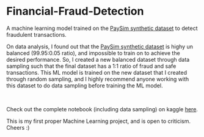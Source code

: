 # Financial-Fraud-Detection

A machine learning model trained on the <a href=https://www.kaggle.com/ntnu-testimon/paysim1>PaySim synthetic dataset</a> to detect fraudulent transactions.
<p> On data analysis, I found out that the <a href=https://www.kaggle.com/ntnu-testimon/paysim1>PaySim synthetic dataset</a> is highy un  balanced (99.95:0.05 ratio), and impossible to train on to achieve the desired performance. So, I created a new balanced dataset through data sampling such that the final dataset has a 1:1 ratio of fraud and safe transactions. This ML model is trained on the new dataset that I created through random sampling, and I highly recommend anyone working with this dataset to do data sampling before training the ML model.<p>
<br><p>Check out the complete notebook (including data sampling) on kaggle <a href='https://www.kaggle.com/harigovindv10/notebook97d76df009'>here</a>.    
<br><p> This is my first proper Machine Learning project, and is open to criticism. Cheers :)
</p>  
